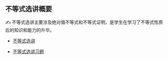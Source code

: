 ## 不等式选讲概要<!-- {docsify-ignore} -->

:writing_hand: 不等式选讲主要涉及绝对值不等式和不等式证明，是学生在学习了不等式性质后的知识和能力的升华。


* <a  href=" https://www.cnblogs.com/wanghai0666/p/9101021.html "  target="_blank" >不等式选讲</a> 

* <a  href=" https://www.cnblogs.com/wanghai0666/p/7119376.html "  target="_blank" >不等式选讲习题</a>  
